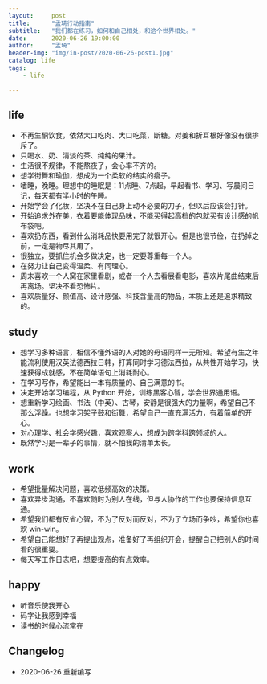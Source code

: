 ```yaml
---
layout:     post
title:      "孟琦行动指南"
subtitle:   "我们都在练习，如何和自己相处，和这个世界相处。"
date:       2020-06-26 19:00:00
author:     "孟琦"
header-img: "img/in-post/2020-06-26-post1.jpg"
catalog: life
tags:
    - life

---
```


## life

- 不再生酮饮食，依然大口吃肉、大口吃菜，断糖。对姜和折耳根好像没有很排斥了。
- 只喝水、奶、清淡的茶、纯纯的果汁。
- 生活很不规律，不能熬夜了，会心率不齐的。
- 想学街舞和瑜伽，想成为一个柔软的结实的瘦子。
- 嗜睡，晚睡。理想中的睡眠是：11点睡、7点起，早起看书、学习、写晨间日记，每天都有半小时的午睡。
- 开始学会了化妆，坚决不在自己身上动不必要的刀子，但以后应该会打针。
- 开始追求外在美，衣着要能体现品味，不能买得起高档的包就买有设计感的帆布袋吧。
- 喜欢扔东西，看到什么消耗品快要用完了就很开心。但是也很节俭，在扔掉之前，一定是物尽其用了。
- 很独立，要抓住机会多做决定，也一定要尊重每一个人。
- 在努力让自己变得温柔、有同理心。
- 周末喜欢一个人窝在家里看剧，或者一个人去看展看电影，喜欢片尾曲结束后再离场。坚决不看恐怖片。
- 喜欢质量好、颜值高、设计感强、科技含量高的物品，本质上还是追求精致的。

## study

- 想学习多种语言，相信不懂外语的人对她的母语同样一无所知。希望有生之年能流利使用汉英法德西拉日韩，打算同时学习德法西拉，从共性开始学习，快速获得成就感，不在简单语句上消耗耐心。
- 在学习写作，希望能出一本有质量的、自己满意的书。
- 决定开始学习编程，从 Python 开始，训练黑客心智，学会世界通用语。
- 想重新学习绘画、书法（中英）、古琴，安静是很强大的力量啊，希望自己不那么浮躁。也想学习架子鼓和街舞，希望自己一直充满活力，有着简单的开心。
- 对心理学、社会学感兴趣，喜欢观察人，想成为跨学科跨领域的人。
- 既然学习是一辈子的事情，就不怕我的清单太长。


## work

- 希望批量解决问题，喜欢低频高效的决策。
- 喜欢异步沟通，不喜欢随时为别人在线，但与人协作的工作也要保持信息互通。
- 希望我们都有反省心智，不为了反对而反对，不为了立场而争吵，希望你也喜欢 win-win。
- 希望自己能想好了再提出观点，准备好了再组织开会，提醒自己把别人的时间看的很重要。
- 每天写工作日志吧，想要提高的有点效率。

## happy

- 听音乐使我开心
- 码字让我感到幸福
- 读书的时候心流常在

## Changelog
- 2020-06-26 重新编写
